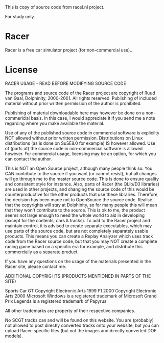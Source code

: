 This is copy of source code from racel.nl project.

For study only.


# Racer
Racer is a free car simulator project (for non-commercial use)...

# License
RACER USAGE - READ BEFORE MODIFYING SOURCE CODE

The programs and source code of the Racer project are copyright of Ruud van Gaal, Dolphinity, 2000-2001.
All rights reserved. Publishing of included material without prior written permission of the author is prohibited.

Publishing of material downloadable here may however be done on a non-commericial basis. In this case, I would appreciate it if you send me a note regarding where you make available the material.

Use of any of the published source code in commercial software is explicilty NOT allowed without prior written permission. Distributions on Linux distributions (as is done on SuSE8.0 for example) IS however allowed. Use of (parts of) the source code in non-commercial software is allowed however. For commercial usage, licensing may be an option, for which you can contact the author.

This is NOT an Open Source project, although many people think so. You CAN contribute to the source if you want (or cannot resist), but all changes will go through me to the master source code. This is done to ensure quality and consistent style for instance. Also, parts of Racer (the QLib/D3 libraries) are used in other projects, and changing the source code of this would be counterproductive for the other products that use these libraries. Therefore, the decision has been made not to OpenSource the source code.
Realise that the copyrights will stay at Dolphinity, so for many people this will mean that they won't contribute to the source. This is ok to me, the product seems not large enough to need the whole world to aid in developing (except for the contents; cars & tracks). To add to the Racer project and maintain control, it is advised to create separate executables, which may use parts of the source code, but are not completely separately usable products. This means you can create a Replay Analyzer which uses track code from the Racer source code, but that you may NOT create a complete racing game based on a specific era for example, and distribute this commercially as a separate product.

If you have any questions on the usage of the materials presented in the Racer site, please contact me.

ADDITIONAL COPYRIGHTS (PRODUCTS MENTIONED IN PARTS OF THE SITE)

Sports Car GT Copyright Electronic Arts 1999
F1 2000 Copyright Electronic Arts 2000
Microsoft Windows is a registered trademark of Microsoft
Grand Prix Legends is a registered trademark of Papyrus

All other trademarks are property of their respective companies.

No SCGT tracks can and will be found on this website. You are (probably) not allowed to post directly converted tracks onto your website, but you can upload Racer-specific files (but not the images and directly converted DOF models).